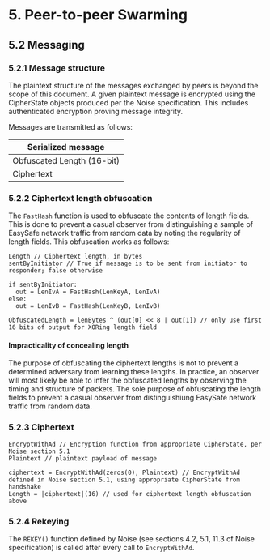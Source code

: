 # 5. Peer-to-peer Swarming
## 5.2 Messaging

### 5.2.1 Message structure
The plaintext structure of the messages exchanged by peers is beyond the scope of this document. A given plaintext message is encrypted using the CipherState objects produced per the Noise specification. This includes authenticated encryption proving message integrity.

Messages are transmitted as follows:

| Serialized message |
|-|
| Obfuscated Length (16-bit) |
| Ciphertext |

### 5.2.2 Ciphertext length obfuscation

The `FastHash` function is used to obfuscate the contents of length fields. This is done to prevent a casual observer from distinguishing a sample of EasySafe network traffic from random data by noting the regularity of length fields. This obfuscation works as follows:

```
Length // Ciphertext length, in bytes
sentByInitiator // True if message is to be sent from initiator to responder; false otherwise

if sentByInitiator:
  out = LenIvA = FastHash(LenKeyA, LenIvA)
else:
  out = LenIvB = FastHash(LenKeyB, LenIvB)
  
ObfuscatedLength = lenBytes ^ (out[0] << 8 | out[1]) // only use first 16 bits of output for XORing length field
```

#### Impracticality of concealing length
The purpose of obfuscating the ciphertext lengths is not to prevent a determined adversary from learning these lengths. In practice, an observer will most likely be able to infer the obfuscated lengths by observing the timing and structure of packets. The sole purpose of obfuscating the length fields to prevent a casual observer from distinguishiung EasySafe network traffic from random data.

### 5.2.3 Ciphertext

```
EncryptWithAd // Encryption function from appropriate CipherState, per Noise section 5.1
Plaintext // plaintext payload of message

ciphertext = EncryptWithAd(zeros(0), Plaintext) // EncryptWithAd defined in Noise section 5.1, using appropriate CipherState from handshake
Length = |ciphertext|(16) // used for ciphertext length obfuscation above
```

### 5.2.4 Rekeying
The `REKEY()` function defined by Noise (see sections 4.2, 5.1, 11.3 of Noise specification) is called after every call to `EncryptWithAd`.
